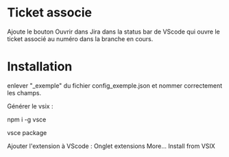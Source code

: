# Ticket associe

Ajoute le bouton Ouvrir dans Jira dans la status bar de VScode qui ouvre le ticket associé 
au numéro dans la branche en cours.

# Installation

enlever "_exemple" du fichier config_exemple.json et nommer correctement les champs.

Générer le vsix : 

npm i -g vsce

vsce package

Ajouter l'extension à VScode :
Onglet extensions 
More...
Install from VSIX